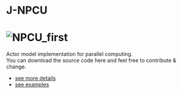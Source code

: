 # J-NPCU 
![NPCU_first](https://user-images.githubusercontent.com/22853419/125202661-2dac7b80-e27d-11eb-8c0c-c595fb34c778.png)
==
Actor model implementation for parallel computing.<br>
You can download the source code here and feel free to contribute & change.<br>
- [see more details](https://github.com/Osmanyasal/NPCU) 
- [see examples](https://github.com/Osmanyasal/J-NPCU-Examples)
